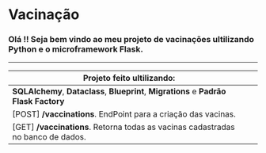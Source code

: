 # Vacinação

### Olá !! Seja bem vindo ao meu projeto de vacinações ultilizando Python e o microframework Flask.

--------

| Projeto feito ultilizando: |  |
|---|---|
| **SQLAlchemy**, **Dataclass**, **Blueprint**, **Migrations** e **Padrão Flask Factory** 
| [POST] **/vaccinations**. EndPoint para a criação das vacinas.
| [GET] **/vaccinations**. Retorna todas as vacinas cadastradas no banco de dados.